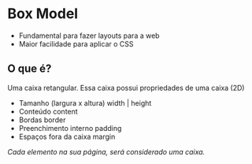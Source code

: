 # Box Model

- Fundamental para fazer layouts para a web
- Maior facilidade para aplicar o CSS

## O que é?
Uma caixa retangular.
Essa caixa possui propriedades de uma caixa (2D)

- Tamanho (largura x altura)        width | height
- Conteúdo                          content
- Bordas                            border
- Preenchimento interno             padding
- Espaços fora da caixa             margin

*Cada elemento na sua página, será considerado uma caixa.*